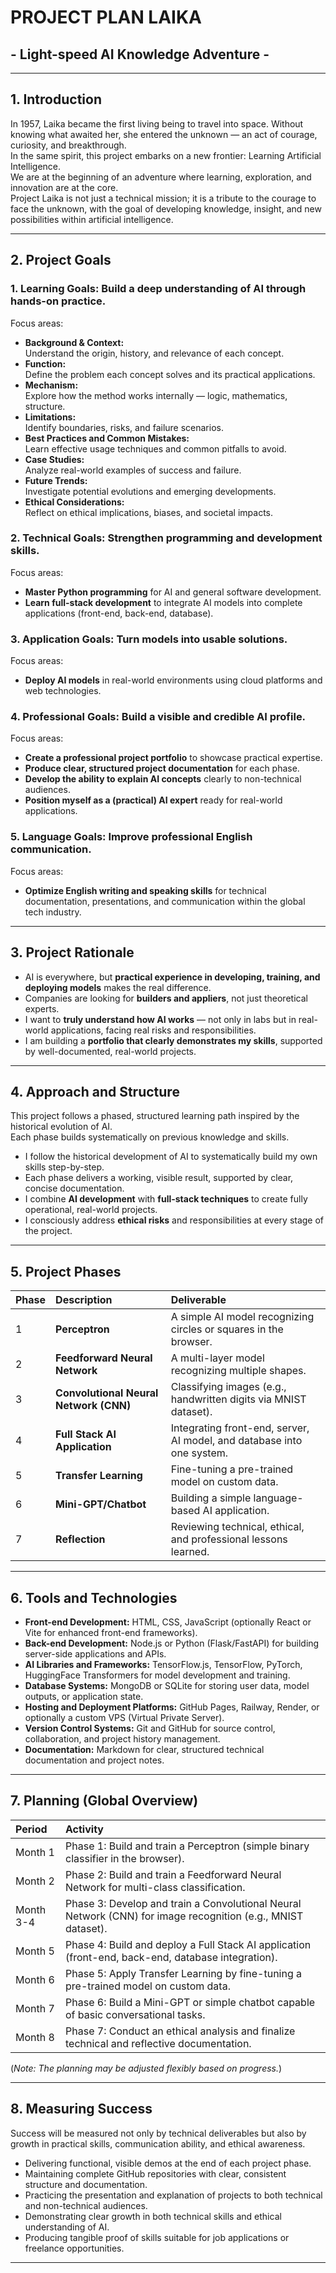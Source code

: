 # PROJECT PLAN LAIKA 
## - Light-speed AI Knowledge Adventure -

---

## 1. Introduction

In 1957, Laika became the first living being to travel into space. Without knowing what awaited her, she entered the unknown — an act of courage, curiosity, and breakthrough.  
In the same spirit, this project embarks on a new frontier: Learning Artificial Intelligence.  
We are at the beginning of an adventure where learning, exploration, and innovation are at the core.  
Project Laika is not just a technical mission; it is a tribute to the courage to face the unknown, with the goal of developing knowledge, insight, and new possibilities within artificial intelligence.

---

## 2. Project Goals

### 1. Learning Goals: Build a deep understanding of AI through hands-on practice.

Focus areas:
- **Background & Context:**  
  Understand the origin, history, and relevance of each concept.
- **Function:**  
  Define the problem each concept solves and its practical applications.
- **Mechanism:**  
  Explore how the method works internally — logic, mathematics, structure.
- **Limitations:**  
  Identify boundaries, risks, and failure scenarios.
- **Best Practices and Common Mistakes:**  
  Learn effective usage techniques and common pitfalls to avoid.
- **Case Studies:**  
  Analyze real-world examples of success and failure.
- **Future Trends:**  
  Investigate potential evolutions and emerging developments.
- **Ethical Considerations:**  
  Reflect on ethical implications, biases, and societal impacts.

### 2. Technical Goals: Strengthen programming and development skills.

Focus areas:
- **Master Python programming** for AI and general software development.
- **Learn full-stack development** to integrate AI models into complete applications (front-end, back-end, database).

### 3. Application Goals: Turn models into usable solutions.

Focus areas:
- **Deploy AI models** in real-world environments using cloud platforms and web technologies.

### 4. Professional Goals: Build a visible and credible AI profile.

Focus areas:
- **Create a professional project portfolio** to showcase practical expertise.
- **Produce clear, structured project documentation** for each phase.
- **Develop the ability to explain AI concepts** clearly to non-technical audiences.
- **Position myself as a (practical) AI expert** ready for real-world applications.

### 5. Language Goals: Improve professional English communication.

Focus areas:
- **Optimize English writing and speaking skills** for technical documentation, presentations, and communication within the global tech industry.

---

## 3. Project Rationale

- AI is everywhere, but **practical experience in developing, training, and deploying models** makes the real difference.
- Companies are looking for **builders and appliers**, not just theoretical experts.
- I want to **truly understand how AI works** — not only in labs but in real-world applications, facing real risks and responsibilities.
- I am building a **portfolio that clearly demonstrates my skills**, supported by well-documented, real-world projects.

---

## 4. Approach and Structure

This project follows a phased, structured learning path inspired by the historical evolution of AI.  
Each phase builds systematically on previous knowledge and skills.

- I follow the historical development of AI to systematically build my own skills step-by-step.
- Each phase delivers a working, visible result, supported by clear, concise documentation.
- I combine **AI development** with **full-stack techniques** to create fully operational, real-world projects.
- I consciously address **ethical risks** and responsibilities at every stage of the project.

---

## 5. Project Phases

| Phase | Description | Deliverable |
|:---|:---|:---|
| 1 | **Perceptron** | A simple AI model recognizing circles or squares in the browser. |
| 2 | **Feedforward Neural Network** | A multi-layer model recognizing multiple shapes. |
| 3 | **Convolutional Neural Network (CNN)** | Classifying images (e.g., handwritten digits via MNIST dataset). |
| 4 | **Full Stack AI Application** | Integrating front-end, server, AI model, and database into one system. |
| 5 | **Transfer Learning** | Fine-tuning a pre-trained model on custom data. |
| 6 | **Mini-GPT/Chatbot** | Building a simple language-based AI application. |
| 7 | **Reflection** | Reviewing technical, ethical, and professional lessons learned.

---

## 6. Tools and Technologies

- **Front-end Development:** HTML, CSS, JavaScript (optionally React or Vite for enhanced front-end frameworks).
- **Back-end Development:** Node.js or Python (Flask/FastAPI) for building server-side applications and APIs.
- **AI Libraries and Frameworks:** TensorFlow.js, TensorFlow, PyTorch, HuggingFace Transformers for model development and training.
- **Database Systems:** MongoDB or SQLite for storing user data, model outputs, or application state.
- **Hosting and Deployment Platforms:** GitHub Pages, Railway, Render, or optionally a custom VPS (Virtual Private Server).
- **Version Control Systems:** Git and GitHub for source control, collaboration, and project history management.
- **Documentation:** Markdown for clear, structured technical documentation and project notes.

---

## 7. Planning (Global Overview)

| Period | Activity |
|:---|:---|
| Month 1 | Phase 1: Build and train a Perceptron (simple binary classifier in the browser). |
| Month 2 | Phase 2: Build and train a Feedforward Neural Network for multi-class classification. |
| Month 3-4 | Phase 3: Develop and train a Convolutional Neural Network (CNN) for image recognition (e.g., MNIST dataset). |
| Month 5 | Phase 4: Build and deploy a Full Stack AI application (front-end, back-end, database integration). |
| Month 6 | Phase 5: Apply Transfer Learning by fine-tuning a pre-trained model on custom data. |
| Month 7 | Phase 6: Build a Mini-GPT or simple chatbot capable of basic conversational tasks. |
| Month 8 | Phase 7: Conduct an ethical analysis and finalize technical and reflective documentation. |

(*Note: The planning may be adjusted flexibly based on progress.*)

---

## 8. Measuring Success

Success will be measured not only by technical deliverables but also by growth in practical skills, communication ability, and ethical awareness.

- Delivering functional, visible demos at the end of each project phase.
- Maintaining complete GitHub repositories with clear, consistent structure and documentation.
- Practicing the presentation and explanation of projects to both technical and non-technical audiences.
- Demonstrating clear growth in both technical skills and ethical understanding of AI.
- Producing tangible proof of skills suitable for job applications or freelance opportunities.

---
